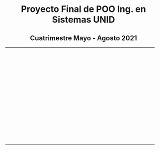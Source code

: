 <h1 align='center'>Proyecto Final de POO Ing. en Sistemas UNID</h1>

<h2 align='center'>Cuatrimestre Mayo - Agosto 2021</h2>


<table style="width: 481px;">
<tbody>
<tr>
<td style="width: 142px;">&nbsp;</td>
<td style="width: 129px;">&nbsp;</td>
<td style="width: 209px;">&nbsp;</td>
</tr>
<tr>
<td style="width: 142px;">&nbsp;</td>
<td style="width: 129px;">&nbsp;</td>
<td style="width: 209px;">&nbsp;</td>
</tr>
<tr>
<td style="width: 142px;">&nbsp;</td>
<td style="width: 129px;">&nbsp;</td>
<td style="width: 209px;">&nbsp;</td>
</tr>
<tr>
<td style="width: 142px;">&nbsp;</td>
<td style="width: 129px;">&nbsp;</td>
<td style="width: 209px;">&nbsp;</td>
</tr>
<tr>
<td style="width: 142px;">&nbsp;</td>
<td style="width: 129px;">&nbsp;</td>
<td style="width: 209px;">&nbsp;</td>
</tr>
<tr>
<td style="width: 142px;">&nbsp;</td>
<td style="width: 129px;">&nbsp;</td>
<td style="width: 209px;">&nbsp;</td>
</tr>
<tr>
<td style="width: 142px;">&nbsp;</td>
<td style="width: 129px;">&nbsp;</td>
<td style="width: 209px;">&nbsp;</td>
</tr>
<tr>
<td style="width: 142px;">&nbsp;</td>
<td style="width: 129px;">&nbsp;</td>
<td style="width: 209px;">&nbsp;</td>
</tr>
<tr>
<td style="width: 142px;">&nbsp;</td>
<td style="width: 129px;">&nbsp;</td>
<td style="width: 209px;">&nbsp;</td>
</tr>
<tr>
<td style="width: 142px;">&nbsp;</td>
<td style="width: 129px;">&nbsp;</td>
<td style="width: 209px;">&nbsp;</td>
</tr>
<tr>
<td style="width: 142px;">&nbsp;</td>
<td style="width: 129px;">&nbsp;</td>
<td style="width: 209px;">&nbsp;</td>
</tr>
<tr>
<td style="width: 142px;">&nbsp;</td>
<td style="width: 129px;">&nbsp;</td>
<td style="width: 209px;">&nbsp;</td>
</tr>
</tbody>
</table>
<!-- DivTable.com -->